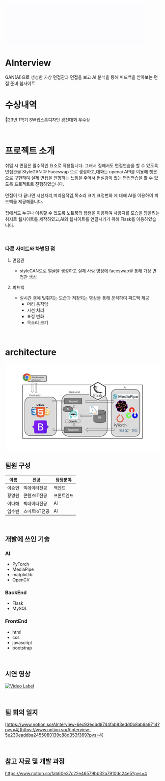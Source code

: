 <img src="frontend/AInterview.gif" width="456" height="132">

# AInterview
GAN(AI)으로 생성한 가상 면접관과 면접을 보고 AI 분석을 통해 피드백을 받아보는 면접 준비 웹사이트

# 수상내역
🥈23년 1학기 SW캡스톤디자인 경진대회 우수상

<br>

# 프로젝트 소개
취업 시 면접은 필수적인 요소로 작용됩니다. 그래서 집에서도 면접연습을 할 수 있도록 면접관을 StyleGAN 과 Faceswap 으로 생성하고,대화는 openai API를 이용해 챗봇으로 구현하여 실제 면접을 진행하는 느낌을 주어서 현실감이 있는 면접연습을 할 수 있도록 프로젝트르 진행하였습니다.
<br><br>
면접이 다 끝나면 시선처리,머리움직임,목소리 크기,표정변화 에 대해 AI를 이용하여 피드백을 제공해줍니다.
<br><br>
집에서도 누구나 이용할 수 있도록 노트북의 웹캠을 이용하여 사용자를 모습을 담을려는 취지로 웹사이트를 제작하였고,AI와 웹사이트를 연결시키기 위해 Flask를 이용하였습니다.

<br>

### 다른 사이트와 차별된 점

1.  면접관 
    - styleGAN으로 얼굴을 생성하고 실제 사람 영상에 faceswap을 통해 가상 면접관 생성
  
2. 피드백 
    - 실시간 캠에 빚춰지는 모습과 저장되는 영상을 통해 분석하여 피드백 제공
        - 머리 움직임
        - 시선 처리
        - 표정 변화
        - 목소리 크기

<br>

# architecture
<img  alt="image" src="/AInterview_architecture/AInterview_architecture.png">

<br>

## 팀원 구성

|이름|전공|담당분야|
|---|---|------|
|이승연|빅데이터전공|백엔드|
|황명원|콘텐츠IT전공|프론트엔드|
|이다해|빅데이터전공|AI|
|임수빈|스마트IoT전공|AI|

<br>

## 개발에 쓰인 기술


### AI
- PyTorch
- MediaPipe
- matplotlib
- OpenCV



### BackEnd
- Flask
- MySQL



### FrontEnd
- html
- css
- javascript
- bootstrap


<br>

## 시연 영상
[![Video Label](http://img.youtube.com/vi/f6jL0pL6Ebs/0.jpg)](https://youtu.be/f6jL0pL6Ebs)

<br>


## 팀 회의 일지
[https://www.notion.so/AInterview-6ec93ec6d9744fab83edd0b8ab9a9714?pvs=4](https://www.notion.so/AInterview-5e230eaddba2455080139c88d353f369?pvs=4)


<br>

## 참고 자료 및 개발 과정
https://www.notion.so/fab60e37c22e46579bb32a7910dc24e5?pvs=4
